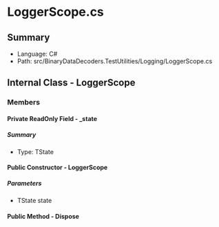 ﻿# LoggerScope.cs

## Summary

* Language: C#
* Path: src/BinaryDataDecoders.TestUtilities/Logging/LoggerScope.cs

## Internal Class - LoggerScope

### Members

#### Private ReadOnly Field - _state

##### Summary

 * Type: TState 

#### Public Constructor - LoggerScope

#####  Parameters

 - TState state 

#### Public Method - Dispose


